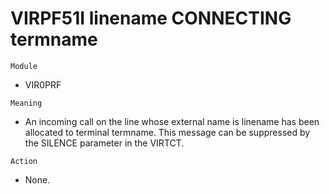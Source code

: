 # VIRPF51I linename CONNECTING termname

`Module`
- VIR0PRF

`Meaning`
- An incoming call on the line whose external name is linename has been allocated to terminal termname. This message can be suppressed by the SILENCE parameter in the VIRTCT.

`Action`
- None.

